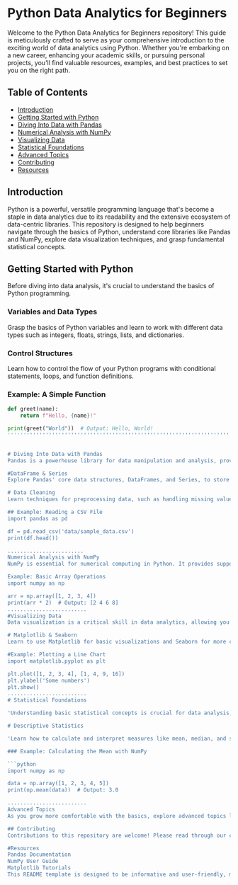 # Python Data Analytics for Beginners

Welcome to the Python Data Analytics for Beginners repository! This guide is meticulously crafted to serve as your comprehensive introduction to the exciting world of data analytics using Python. Whether you're embarking on a new career, enhancing your academic skills, or pursuing personal projects, you'll find valuable resources, examples, and best practices to set you on the right path.

## Table of Contents

- [Introduction](#introduction)
- [Getting Started with Python](#getting-started-with-python)
- [Diving Into Data with Pandas](#diving-into-data-with-pandas)
- [Numerical Analysis with NumPy](#numerical-analysis-with-numpy)
- [Visualizing Data](#visualizing-data)
- [Statistical Foundations](#statistical-foundations)
- [Advanced Topics](#advanced-topics)
- [Contributing](#contributing)
- [Resources](#resources)

## Introduction

Python is a powerful, versatile programming language that's become a staple in data analytics due to its readability and the extensive ecosystem of data-centric libraries. This repository is designed to help beginners navigate through the basics of Python, understand core libraries like Pandas and NumPy, explore data visualization techniques, and grasp fundamental statistical concepts.

## Getting Started with Python

Before diving into data analysis, it's crucial to understand the basics of Python programming.

### Variables and Data Types

Grasp the basics of Python variables and learn to work with different data types such as integers, floats, strings, lists, and dictionaries.

### Control Structures

Learn how to control the flow of your Python programs with conditional statements, loops, and function definitions.

### Example: A Simple Function

```python
def greet(name):
    return f"Hello, {name}!"

print(greet("World"))  # Output: Hello, World!
'''''''''''''''''''''''''''''''''''''''''''''''''''''''''''''''''''''''''''''''''''''''''''''''''''''''''''''''''''''''''''''''''''''''''''''''''''''''''


# Diving Into Data with Pandas
Pandas is a powerhouse library for data manipulation and analysis, providing flexible data structures to work with structured data.

#DataFrame & Series
Explore Pandas' core data structures, DataFrames, and Series, to store and manipulate tabular data.

# Data Cleaning
Learn techniques for preprocessing data, such as handling missing values and removing duplicates.

## Example: Reading a CSV File
import pandas as pd

df = pd.read_csv('data/sample_data.csv')
print(df.head())

........................
Numerical Analysis with NumPy
NumPy is essential for numerical computing in Python. It provides support for large, multidimensional arrays and matrices, along with a collection of mathematical functions.

Example: Basic Array Operations
import numpy as np

arr = np.array([1, 2, 3, 4])
print(arr * 2)  # Output: [2 4 6 8]
.........................
#Visualizing Data
Data visualization is a critical skill in data analytics, allowing you to uncover insights from your data graphically.

# Matplotlib & Seaborn
Learn to use Matplotlib for basic visualizations and Seaborn for more complex, statistical visualizations.

#Example: Plotting a Line Chart
import matplotlib.pyplot as plt

plt.plot([1, 2, 3, 4], [1, 4, 9, 16])
plt.ylabel('Some numbers')
plt.show()
.........................
# Statistical Foundations

'Understanding basic statistical concepts is crucial for data analysis, enabling you to summarize data sets and draw conclusions'

# Descriptive Statistics

'Learn how to calculate and interpret measures like mean, median, and standard deviation'

### Example: Calculating the Mean with NumPy

```python
import numpy as np

data = np.array([1, 2, 3, 4, 5])
print(np.mean(data))  # Output: 3.0

.........................
Advanced Topics
As you grow more comfortable with the basics, explore advanced topics like machine learning with scikit-learn, time series analysis, and deep learning fundamentals.

## Contributing
Contributions to this repository are welcome! Please read through our contributing guidelines for more information on how to participate.

#Resources
Pandas Documentation
NumPy User Guide
Matplotlib Tutorials
This README template is designed to be informative and user-friendly, making it an excellent starting point for anyone new to programming or looking to explore data analytics with Python. Feel free to customize and expand upon this template to suit your learning or teaching goals.
